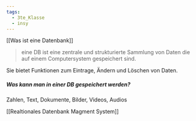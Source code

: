 ```yaml
---
tags:
  - 3te_Klasse
  - insy
---
```

[[Was ist eine Datenbank]]
> eine DB ist eine zentrale und strukturierte Sammlung von Daten die auf einem Computersystem gespeichert sind.

Sie bietet Funktionen zum Eintrage, Ändern und Löschen von Daten.

##### Was kann man in einer DB gespeichert werden?

Zahlen, Text, Dokumente, Bilder, Videos, Audios

[[Realtionales Datenbank Magment System]]